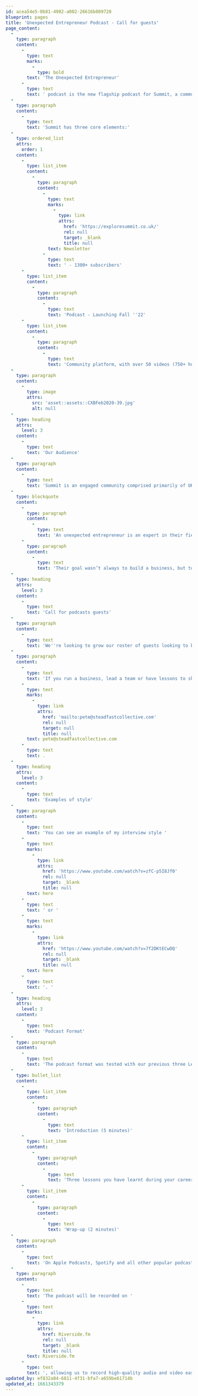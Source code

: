 ```yaml
---
id: acea54e5-0b81-4902-a002-26616b809720
blueprint: pages
title: 'Unexpected Entrepreneur Podcast - Call for guests'
page_content:
  -
    type: paragraph
    content:
      -
        type: text
        marks:
          -
            type: bold
        text: 'The Unexpected Entrepreneur'
      -
        type: text
        text: ' podcast is the new flagship podcast for Summit, a community for entrepreneurs looking to refine their idea or grow their businesses to the next level.'
  -
    type: paragraph
    content:
      -
        type: text
        text: 'Summit has three core elements:'
  -
    type: ordered_list
    attrs:
      order: 1
    content:
      -
        type: list_item
        content:
          -
            type: paragraph
            content:
              -
                type: text
                marks:
                  -
                    type: link
                    attrs:
                      href: 'https://exploresummit.co.uk/'
                      rel: null
                      target: _blank
                      title: null
                text: Newsletter
              -
                type: text
                text: ' - 1300+ subscribers'
      -
        type: list_item
        content:
          -
            type: paragraph
            content:
              -
                type: text
                text: 'Podcast - Launching Fall ''22'
      -
        type: list_item
        content:
          -
            type: paragraph
            content:
              -
                type: text
                text: 'Community platform, with over 50 videos (750+ hours of watched content) launching Late ''22.'
  -
    type: paragraph
    content:
      -
        type: image
        attrs:
          src: 'asset::assets::CXBFeb2020-39.jpg'
          alt: null
  -
    type: heading
    attrs:
      level: 3
    content:
      -
        type: text
        text: 'Our Audience'
  -
    type: paragraph
    content:
      -
        type: text
        text: 'Summit is an engaged community comprised primarily of UK-based business owners, creatives and developers.'
  -
    type: blockquote
    content:
      -
        type: paragraph
        content:
          -
            type: text
            text: 'An unexpected entrepreneur is an expert in their field, who has ambitious goals to innovate in their sector and push boundaries, which then, in turn, become their means for living and their own unique business. '
      -
        type: paragraph
        content:
          -
            type: text
            text: 'Their goal wasn’t always to build a business, but to fill a need in a sector they''re passionate about.'
  -
    type: heading
    attrs:
      level: 3
    content:
      -
        type: text
        text: 'Call for podcasts guests'
  -
    type: paragraph
    content:
      -
        type: text
        text: 'We''re looking to grow our roster of guests looking to be featured on The Unexpected Entrepreneur podcast. '
  -
    type: paragraph
    content:
      -
        type: text
        text: 'If you run a business, lead a team or have lessons to share for our community of entrepreneurs, reach out directly at '
      -
        type: text
        marks:
          -
            type: link
            attrs:
              href: 'mailto:pete@steadfastcollective.com'
              rel: null
              target: null
              title: null
        text: pete@steadfastcollective.com
      -
        type: text
        text: .
  -
    type: heading
    attrs:
      level: 3
    content:
      -
        type: text
        text: 'Examples of style'
  -
    type: paragraph
    content:
      -
        type: text
        text: 'You can see an example of my interview style '
      -
        type: text
        marks:
          -
            type: link
            attrs:
              href: 'https://www.youtube.com/watch?v=zfC-p5I8Jf0'
              rel: null
              target: _blank
              title: null
        text: here
      -
        type: text
        text: ' or '
      -
        type: text
        marks:
          -
            type: link
            attrs:
              href: 'https://www.youtube.com/watch?v=7f2DKtECwDQ'
              rel: null
              target: _blank
              title: null
        text: here
      -
        type: text
        text: '. '
  -
    type: heading
    attrs:
      level: 3
    content:
      -
        type: text
        text: 'Podcast Format'
  -
    type: paragraph
    content:
      -
        type: text
        text: 'The podcast format was tested with our previous three Lessons Learnt podcasts. Despite being dormant, a popular podcast still growing in listenership. '
  -
    type: bullet_list
    content:
      -
        type: list_item
        content:
          -
            type: paragraph
            content:
              -
                type: text
                text: 'Introduction (5 minutes)'
      -
        type: list_item
        content:
          -
            type: paragraph
            content:
              -
                type: text
                text: 'Three lessons you have learnt during your career wish to share with our Smart Creatives. (20 minutes)'
      -
        type: list_item
        content:
          -
            type: paragraph
            content:
              -
                type: text
                text: 'Wrap-up (2 minutes)'
  -
    type: paragraph
    content:
      -
        type: text
        text: 'On Apple Podcasts, Spotify and all other popular podcast platforms. We will record the edited video podcast to our YouTube Channel, and clips will be created for Twitter, LinkedIn and Instagram.'
  -
    type: paragraph
    content:
      -
        type: text
        text: 'The podcast will be recorded on '
      -
        type: text
        marks:
          -
            type: link
            attrs:
              href: Riverside.fm
              rel: null
              target: _blank
              title: null
        text: Riverside.fm
      -
        type: text
        text: ', allowing us to record high-quality audio and video easily.'
updated_by: ef832a04-6811-4f31-bfa7-a659be61714b
updated_at: 1661343379
---
```

